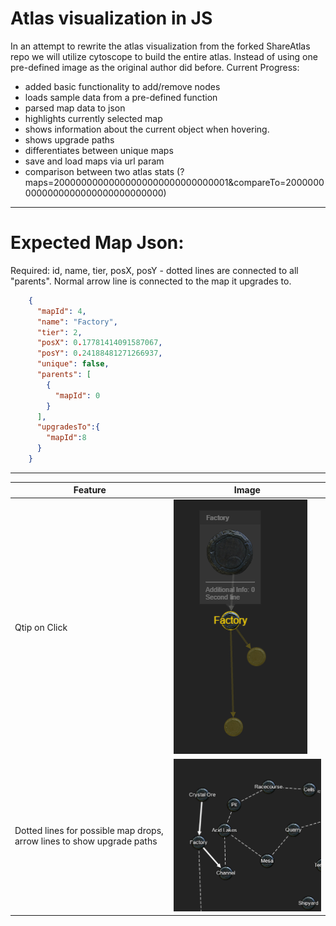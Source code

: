 # Atlas visualization in JS
In an attempt to rewrite the atlas visualization from the forked ShareAtlas repo we will utilize cytoscope to build the entire atlas. Instead of using one pre-defined image as the original author did before.
Current Progress:
- added basic functionality to add/remove nodes
- loads sample data from a pre-defined function
- parsed map data to json
- highlights currently selected map
- shows information about the current object when hovering.
- shows upgrade paths
- differentiates between unique maps
- save and load maps via url param
- comparison between two atlas stats (?maps=20000000000000000000000000000001&compareTo=20000000000000000000000000000000)

---
# Expected Map Json:
Required: id, name, tier, posX, posY - dotted lines are connected to all "parents". Normal arrow line is connected to the map it upgrades to.

```json
    {
      "mapId": 4,
      "name": "Factory",
      "tier": 2,
      "posX": 0.17781414091587067,
      "posY": 0.24188481271266937,
      "unique": false,
      "parents": [
        {
          "mapId": 0
        }
      ],
      "upgradesTo":{
        "mapId":8
      }
    }
```
---
| Feature | Image |
| ------- | ----- |
| Qtip on Click | ![current progress visualized. Displays hl of a map and maps after the selected one.](img/progress.PNG) |
| Dotted lines for possible map drops, arrow lines to show upgrade paths | ![](img/linetypes.PNG) |